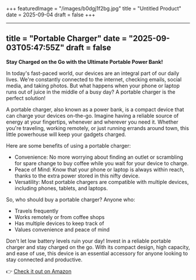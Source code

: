 +++
featuredImage = "/images/b0dgj1f2bg.jpg"
title = "Untitled Product"
date = 2025-09-04
draft = false
+++

---
title = "Portable Charger"
date = "2025-09-03T05:47:55Z"
draft = false
---

**Stay Charged on the Go with the Ultimate Portable Power Bank!**

In today's fast-paced world, our devices are an integral part of our daily lives. We're constantly connected to the internet, checking emails, social media, and taking photos. But what happens when your phone or laptop runs out of juice in the middle of a busy day? A portable charger is the perfect solution!

A portable charger, also known as a power bank, is a compact device that can charge your devices on-the-go. Imagine having a reliable source of energy at your fingertips, whenever and wherever you need it. Whether you're traveling, working remotely, or just running errands around town, this little powerhouse will keep your gadgets charged.

Here are some benefits of using a portable charger:

* Convenience: No more worrying about finding an outlet or scrambling for spare change to buy coffee while you wait for your device to charge.
* Peace of Mind: Know that your phone or laptop is always within reach, thanks to the extra power stored in this nifty device.
* Versatility: Most portable chargers are compatible with multiple devices, including phones, tablets, and laptops.

So, who should buy a portable charger? Anyone who:

* Travels frequently
* Works remotely or from coffee shops
* Has multiple devices to keep track of
* Values convenience and peace of mind

Don't let low battery levels ruin your day! Invest in a reliable portable charger and stay charged on the go. With its compact design, high capacity, and ease of use, this device is an essential accessory for anyone looking to stay connected and productive.

👉 [Check it out on Amazon](https://www.amazon.com/dp/B0DGJ1F2BG?tag=matthewblog-20)

